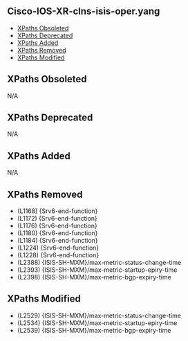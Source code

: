 ## Cisco-IOS-XR-clns-isis-oper.yang

- [XPaths Obsoleted](#xpaths-obsoleted)
- [XPaths Deprecated](#xpaths-deprecated)
- [XPaths Added](#xpaths-added)
- [XPaths Removed](#xpaths-removed)
- [XPaths Modified](#xpaths-modified)

## XPaths Obsoleted

N/A

## XPaths Deprecated

N/A

## XPaths Added

N/A

## XPaths Removed

- (L1168)	{Srv6-end-function}
- (L1172)	{Srv6-end-function}
- (L1176)	{Srv6-end-function}
- (L1180)	{Srv6-end-function}
- (L1184)	{Srv6-end-function}
- (L1224)	{Srv6-end-function}
- (L1228)	{Srv6-end-function}
- (L2388)	{ISIS-SH-MXM}/max-metric-status-change-time
- (L2393)	{ISIS-SH-MXM}/max-metric-startup-epiry-time
- (L2398)	{ISIS-SH-MXM}/max-metric-bgp-expiry-time

## XPaths Modified

- (L2529)	{ISIS-SH-MXM}/max-metric-status-change-time
- (L2534)	{ISIS-SH-MXM}/max-metric-startup-epiry-time
- (L2539)	{ISIS-SH-MXM}/max-metric-bgp-expiry-time

